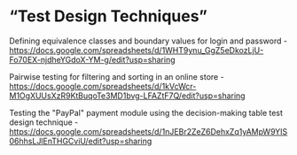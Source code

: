 # “Test Design Techniques”

Defining equivalence classes and boundary values for login and password - https://docs.google.com/spreadsheets/d/1WHT9ynu_GgZ5eDkozLjU-Fo70EX-njdheYGdoX-YM-g/edit?usp=sharing

Pairwise testing for filtering and sorting in an online store - https://docs.google.com/spreadsheets/d/1kVcWcr-M1OgXUUsXzR9KtBuqoTe3MD1bvg-LFAZtF7Q/edit?usp=sharing

Testing the "PayPal" payment module using the decision-making table test design technique - https://docs.google.com/spreadsheets/d/1nJEBr2ZeZ6DehxZq1yAMpW9YIS06hhsLJlEnTHGCviU/edit?usp=sharing
